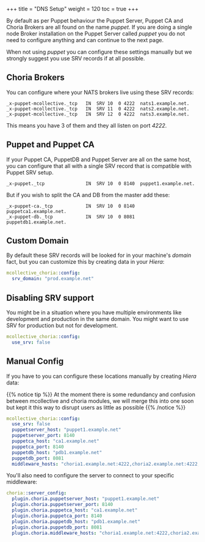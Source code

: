 +++
title = "DNS Setup"
weight = 120
toc = true
+++

By default as per Puppet behaviour the Puppet Server, Puppet CA and Choria Brokers are all found on the name _puppet_.  If you are doing a single node Broker installation on the Puppet Server called _puppet_ you do not need to configure anything and can continue to the next page.

When not using _puppet_ you can configure these settings manually but we strongly suggest you use SRV records if at all possible.

## Choria Brokers

You can configure where your NATS brokers live using these SRV records:

```dns
_x-puppet-mcollective._tcp   IN  SRV 10  0 4222  nats1.example.net.
_x-puppet-mcollective._tcp   IN  SRV 11  0 4222  nats2.example.net.
_x-puppet-mcollective._tcp   IN  SRV 12  0 4222  nats3.example.net.
```

This means you have 3 of them and they all listen on port _4222_.

## Puppet and Puppet CA

If your Puppet CA, PuppetDB and Puppet Server are all on the same host, you can configure that all with a single SRV record that is compatible with Puppet SRV setup.

```dns
_x-puppet._tcp               IN  SRV 10  0 8140  puppet1.example.net.
```

But if you wish to split the CA and DB from the master add these:

```dns
_x-puppet-ca._tcp            IN  SRV 10  0 8140  puppetca1.example.net.
_x-puppet-db._tcp            IN  SRV 10  0 8081  puppetdb1.example.net.
```

## Custom Domain

By default these SRV records will be looked for in your machine's _domain_ fact, but you can customize this by creating data in your _Hiera_:

```yaml
mcollective_choria::config:
  srv_domain: "prod.example.net"
```

## Disabling SRV support

You might be in a situation where you have multiple environments like development and production in the same domain.  You might want to use SRV for production but not for development.

```yaml
mcollective_choria::config:
  use_srv: false
```

## Manual Config

If you have to you can configure these locations manually by creating _Hiera_ data:

{{% notice tip %}}
At the moment there is some redundancy and confusion between mcollective and choria modules, we will merge this into one soon but kept it this way to disrupt users as little as possible
{{% /notice %}}

```yaml
mcollective_choria::config:
  use_srv: false
  puppetserver_host: "puppet1.example.net"
  puppetserver_port: 8140
  puppetca_host: "ca1.example.net"
  puppetca_port: 8140
  puppetdb_host: "pdb1.example.net"
  puppetdb_port: 8081
  middleware_hosts: "choria1.example.net:4222,choria2.example.net:4222,choria3.example.net:4222"
```

You'll also need to configure the server to connect to your specific middleware:

```yaml
choria::server_config:
  plugin.choria.puppetserver_host: "puppet1.example.net"
  plugin.choria.puppetserver_port: 8140
  plugin.choria.puppetca_host: "ca1.example.net"
  plugin.choria.puppetca_port: 8140
  plugin.choria.puppetdb_host: "pdb1.example.net"
  plugin.choria.puppetdb_port: 8081
  plugin.choria.middleware_hosts: "choria1.example.net:4222,choria2.example.net:4222,choria3.example.net:4222"
```
